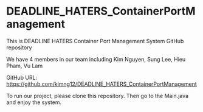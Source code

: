 # DEADLINE_HATERS_ContainerPortManagement
This is DEADLINE HATERS Container Port Management System GitHub repository


We have 4 members in our team including Kim Nguyen, Sung Lee, Hieu Pham, Vu Lam


GitHub URL: https://github.com/kimng12/DEADLINE_HATERS_ContainerPortManagement  


To run our project, please clone this repository. Then go to the Main.java and enjoy the system.
